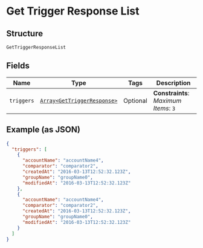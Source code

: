 
# Get Trigger Response List

## Structure

`GetTriggerResponseList`

## Fields

| Name | Type | Tags | Description |
|  --- | --- | --- | --- |
| `triggers` | [`Array<GetTriggerResponse>`](../../doc/models/get-trigger-response.md) | Optional | **Constraints**: *Maximum Items*: `3` |

## Example (as JSON)

```json
{
  "triggers": [
    {
      "accountName": "accountName4",
      "comparator": "comparator2",
      "createdAt": "2016-03-13T12:52:32.123Z",
      "groupName": "groupName0",
      "modifiedAt": "2016-03-13T12:52:32.123Z"
    },
    {
      "accountName": "accountName4",
      "comparator": "comparator2",
      "createdAt": "2016-03-13T12:52:32.123Z",
      "groupName": "groupName0",
      "modifiedAt": "2016-03-13T12:52:32.123Z"
    }
  ]
}
```

